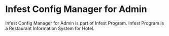 # Infest Config Manager for Admin

Infest Config Manager for Admin is part of Infest Program. Infest Program is a Restaurant Information System for Hotel.
